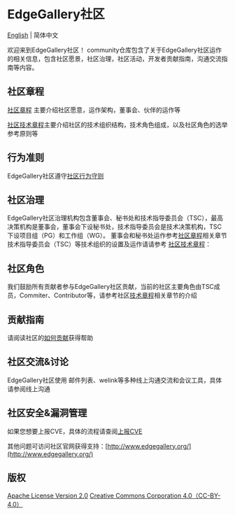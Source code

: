 # EdgeGallery社区
[English](https://gitee.com/EdgeGallery/community/blob/master/README.en.md) | 简体中文

欢迎来到EdgeGallery社区！ community仓库包含了关于EdgeGallery社区运作的相关信息，包含社区愿景，社区治理，社区活动，开发者贡献指南，沟通交流指南等内容。

## 社区章程
[社区章程](https://gitee.com/EdgeGallery/community/blob/master/governance.md) 主要介绍社区愿意，运作架构，董事会、伙伴的运作等

[社区技术章程](https://gitee.com/EdgeGallery/community/wikis/Technical%20Charter?sort_id=2424069)主要介绍社区的技术组织结构，技术角色组成，以及社区角色的选举参考原则等

## 行为准则
EdgeGallery社区遵守[社区行为守则](https://gitee.com/EdgeGallery/community/blob/master/code-of-conduct_cn.md)
## 社区治理
EdgeGallery社区治理机构包含董事会、秘书处和技术指导委员会（TSC），最高决策机构是董事会，董事会下设秘书处，技术指导委员会是技术决策机构，TSC下设项目组（PG）和工作组（WG）。
董事会和秘书处运作参考[社区章程](https://gitee.com/EdgeGallery/community/blob/master/governance.md)相关章节
技术指导委员会（TSC）等技术组织的设置及运作请请参考 [社区技术章程](https://gitee.com/EdgeGallery/community/wikis/Technical%20Charter?sort_id=2424069)：


## 社区角色
我们鼓励所有贡献者参与EdgeGallery社区贡献，当前的社区主要角色由TSC成员，Commiter、Contributor等，请参考社区[技术章程](https://gitee.com/EdgeGallery/community/wikis/Technical%20Charter?sort_id=2424069)相关章节的介绍

## 贡献指南
请阅读社区的[如何贡献](https://gitee.com/edgegallery/community/blob/master/How%20to%20conturibute.md)获得帮助

## 社区交流&讨论
EdgeGallery社区使用 邮件列表、welink等多种线上沟通交流和会议工具，具体请参阅线上沟通

## 社区安全&漏洞管理
如果您想要上报CVE，具体的流程请查阅[上报CVE](https://gitee.com/EdgeGallery/community/wikis/EdgeGallery%20Vulnerability%20Management?sort_id=2423622)

其他问题可访问社区官网获得支持：[http://www.edgegallery.org/](http://www.edgegallery.org/)

## 版权
[Apache License Version 2.0](https://gitee.com/edgegallery/community/blob/master/license)
[Creative Commons Corporation 4.0（CC-BY-4.0）](https://gitee.com/edgegallery/community/blob/master/license-cc-by-4.0)
